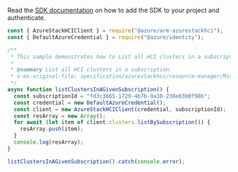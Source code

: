Read the [SDK documentation](https://github.com/Azure/azure-sdk-for-js/blob/%40azure%2Farm-azurestackhci_3.0.0/sdk/azurestackhci/arm-azurestackhci/README.md) on how to add the SDK to your project and authenticate.

```javascript
const { AzureStackHCIClient } = require("@azure/arm-azurestackhci");
const { DefaultAzureCredential } = require("@azure/identity");

/**
 * This sample demonstrates how to List all HCI clusters in a subscription.
 *
 * @summary List all HCI clusters in a subscription.
 * x-ms-original-file: specification/azurestackhci/resource-manager/Microsoft.AzureStackHCI/stable/2022-05-01/examples/ListClustersBySubscription.json
 */
async function listClustersInAGivenSubscription() {
  const subscriptionId = "fd3c3665-1729-4b7b-9a38-238e83b0f98b";
  const credential = new DefaultAzureCredential();
  const client = new AzureStackHCIClient(credential, subscriptionId);
  const resArray = new Array();
  for await (let item of client.clusters.listBySubscription()) {
    resArray.push(item);
  }
  console.log(resArray);
}

listClustersInAGivenSubscription().catch(console.error);
```
